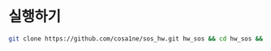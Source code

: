 # 실행하기
```bash
git clone https://github.com/cosa1ne/sos_hw.git hw_sos && cd hw_sos && bash setup.sh
```
